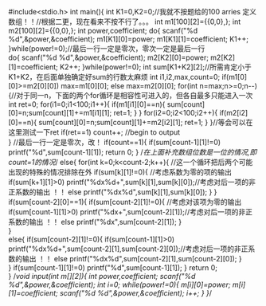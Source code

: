 #include<stdio.h>
int main(){
	int K1=0,K2=0;//我就不按题给的100 arries 定义数组！！//根据二更，现在看来不按不行了。。。 
	int m1[100][2]={{0,0},};
	int m2[100][2]={{0,0},};
	int power,coefficient;
 	do{ 
	 	scanf("%d %d",&power,&coefficient);
 		m1[K1][0]=power;
 		m1[K1][1]=coefficient;
 		K1++;
	}while(power!=0);//最后一行一定是零次，零次一定是最后一行 	
 	do{
 		scanf("%d %d",&power,&coefficient);
 		m2[K2][0]=power;
 		m2[K2][1]=coefficient;
 		K2++;
	}while(power!=0);
	int sum[K1+K2][2];//所需肯定小于K1+K2，在后面单独确定好sum的行数太麻烦 
    int i1,i2,max,count=0;
    if(m1[0][0]>=m2[0][0])
	max=m1[0][0];
	else
	max=m2[0][0];
	for(int n=max;n>=0;n--){//对于同一n，下面的两个for循环是相容性可进入的，但各自最多只能进入一次 
		int ret=0;
    	for(i1=0;i1<100;i1++){
    		if(m1[i1][0]==n){
    			sum[count][0]=n;sum[count][1]+=m1[i1][1];
    			ret=1;
			}
		}
		for(i2=0;i2<100;i2++){
    		if(m2[i2][0]==n){
    			sum[count][0]=n;sum[count][1]+=m2[i2][1];
    			ret=1;
			}
		}//等会可以在这里测试一下ret 
		if(ret==1) 
		count++;
		//begin to output			    
	}							//最后一行一定是零次，改！ 
	if(count==1){
		if(sum[count-1][1]!=0)
		printf("%d",sum[count-1][1]);
		return 0;
	}
	/*在上面补充数组位数是一位的情况,即count=1的情况*/ 
	else{
		for(int k=0;k<count-2;k++){   //这一个循环把后两个可能出现的特殊的情况排除在外 
			if(sum[k][1]!=0){	 //考虑系数为零的项的输出 
				if(sum[k+1][1]>0) 
				printf("%dx%d+",sum[k][1],sum[k][0]);//考虑对后一项的非正系数的输出 ！！ 
				else 
				printf("%dx%d",sum[k][1],sum[k][0]);
			}
		}
		if(sum[count-2][0]==1){
			if(sum[count-2][1]!=0){  //考虑对该项为零的输出 
				if(sum[count-1][1]>0) 
				printf("%dx+",sum[count-2][1]);//考虑对后一项的非正系数的输出 ！！ 
				else
				printf("%dx",sum[count-2][1]);
			}	
		}	
		else{
			if(sum[count-2][1]!=0){
				if(sum[count-1][1]>0) 
				printf("%dx%d+",sum[count-2][1],sum[count-2][0]);//考虑对后一项的非正系数的输出 ！！ 
				else 
				printf("%dx%d",sum[count-2][1],sum[count-2][0]);
			} 	
		}
		if(sum[count-1][1]!=0)
		printf("%d",sum[count-1][1]);
		}
	return 0;	     	
} 
/*void input(int m[][2]){
	int power,coefficient;
	scanf("%d %d",&power,&coefficient);
 	int i=0;
 	while(power!=0){
 		m[i][0]=power;
 		m[i][1]=coefficient;
 		scanf("%d %d",&power,&coefficient);
 		i++;
	}
}*/
